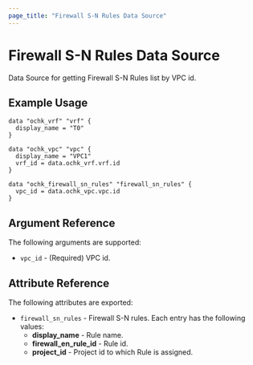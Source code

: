 ```yaml
---
page_title: "Firewall S-N Rules Data Source"
---
```


# Firewall S-N Rules Data Source

Data Source for getting Firewall S-N Rules list by VPC id.

## Example Usage

```hcl
data "ochk_vrf" "vrf" {
  display_name = "T0"
}

data "ochk_vpc" "vpc" {
  display_name = "VPC1"
  vrf_id = data.ochk_vrf.vrf.id
}

data "ochk_firewall_sn_rules" "firewall_sn_rules" {
  vpc_id = data.ochk_vpc.vpc.id
}
```

## Argument Reference

The following arguments are supported:

* `vpc_id` - (Required) VPC id.

## Attribute Reference

The following attributes are exported:
* `firewall_sn_rules` - Firewall S-N rules. Each entry has the following values:
    * **display_name** - Rule name.
    * **firewall_en_rule_id** - Rule id.
    * **project_id** - Project id to which Rule is assigned.



    
 
